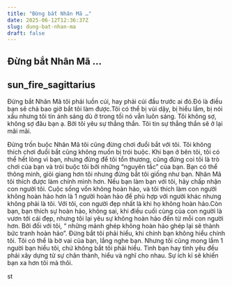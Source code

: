 ```yaml
---
title: "Đừng bắt Nhân Mã …"
date: 2025-06-12T12:36:37Z
slug: dung-bat-nhan-ma
draft: false
---
```


## Đừng bắt Nhân Mã …

## sun_fire_sagittarius

Đừng bắt Nhân Mã tôi phải luồn cúi, hay phải cúi đầu trước ai đó.Đó là điều bạn sẽ chả bao giờ bắt tôi làm được.Tôi có thể bị vùi dậy, bị hiểu lầm, bị nói xấu nhưng tôi tin ánh sáng dù ở trong tối nó vẫn luôn sáng. Tôi không sợ, không sợ đâu bạn ạ. Bởi tôi yêu sự thẳng thắn. Tôi tin sự thẳng thắn sẽ ở lại mãi mãi.

Đừng trốn buộc Nhân Mã tôi cũng đừng chơi đuổi bắt với tôi. Tôi không thích chơi đuổi bắt cũng không muốn bị trói buộc. Khi bạn ở bên tôi, tôi có thể hết lòng vì bạn, nhưng đừng để tôi tổn thương, cũng đừng coi tôi là trò chơi của bạn và trói buộc tôi bởi những “nguyên tắc” của bạn.
Bạn có thể thông minh, giỏi giang hơn tôi nhưng đừng bắt tôi giống như bạn. Nhân Mã tôi thích được làm chính mình hơn. Nếu bạn làm bạn với tôi, hãy chấp nhận con người tôi. Cuộc sống vốn không hoàn hảo, và tôi thích làm con người không hoàn hảo hơn là 1 người hoàn hảo để phù hợp với người khác nhưng không phải là tôi.
Với tôi, con người đẹp nhất là khi họ không hoàn hảo.Còn bạn, bạn thích sự hoàn hảo, không sai, khi điều cuối cùng của con người là vươn tới cái đẹp, nhưng tôi lại yêu sự không hoàn hảo đến từ mỗi con người hơn. Bởi đối với tôi, “ những mảnh ghép không hoàn hảo ghép lại sẽ thành bức tranh hoàn hảo”.
Đừng bắt tôi phải hiểu, khi chính bạn không hiểu chính tôi. Tôi có thể là bờ vai của bạn, lắng nghe bạn. Nhưng tôi cũng mong lắm 1 người bạn hiểu tôi, chứ không bắt tôi phải hiểu. Tình bạn hay tình yêu đều phải xây dựng từ sự chân thành, hiểu và nghĩ cho nhau. Sự ích kỉ sẽ khiến bạn xa hơn tôi mà thôi.

st